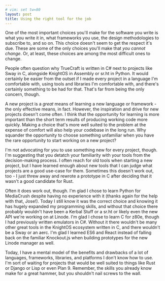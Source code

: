 ```yaml
---
# vim: set tw=80
layout: post
title: Using the right tool for the job
---
```


One of the most important choices you'll make for the software you write is what
you write it in, what frameworks you use, the design methodologies to subscribe
to, and so on. This choice doesn't seem to get the respect it's due. These are
some of the only choices you'll make that *you cannot change*. Or, at least,
these choices are among the most difficult ones to change.

People often question why TrueCraft is written in C# next to projects like Sway
in C, alongside KnightOS in Assembly or sr.ht in Python. It would certainly be
easier from the outset if I made every project in a language I'm comfortable
with, using tools and libraries I'm comfortable with, and there's certainly
something to be had for that. That's far from being the only concern, though.

A new project is a *great* means of learning a new language or framework - the
only effective means, in fact. However, the inspiration and drive for new
projects doesn't come often. I think that the opportunity for learning is more
important than the short term results of producing working code more quickly.
Making a choice that's more well suited to the problem at the expense of comfort
will also help your codebase in the long run. Why squander the opportunity to
choose something unfamiliar when you have the rare opportunity to start working
on a new project?

I'm not advocating for you to use something new for every project, though. I'm
suggesting that you detatch your familiarity with your tools from the
decision-making process. I often reach for old tools when starting a new
project, but I have learned enough about new tools that I can judge what
projects are a good use-case for them. Sometimes this doesn't work out, too - I
just threw away and rewrote a prototype in C after deciding that it wasn't a
good candidate for Rust.

Often it does work out, though. I'm glad I chose to learn Python for MediaCrush
despite having no experience with it (thanks again for the help with that,
Jose!). Today I still know it was the correct choice and knowing it has hugely
expanded my programming skills, and without that choice there probably wouldn't
have been a Kerbal Stuff or a sr.ht or likely even the new API we're working on
at Linode. I'm glad I chose to learn C for z80e, though I had previously written
emulators in C#. Without it there wouldn't be many other great tools in the
KnightOS ecosystem written in C, and there wouldn't be a Sway or an aerc. I'm
glad I learned ES6 and React instead of falling back on the familiar Knockout.js
when building prototypes for the new Linode manager as well.

Today, I have a mental model of the benefits and drawbacks of a lot of
languages, frameworks, libraries, and platforms I don't know how to use. I'm
sort of waiting for projects that would be well suited to things like Rust or
Django or Lisp or even Plan 9. Remember, the skills you already know make for a
great hammer, but you shouldn't nail screws to the wall.

